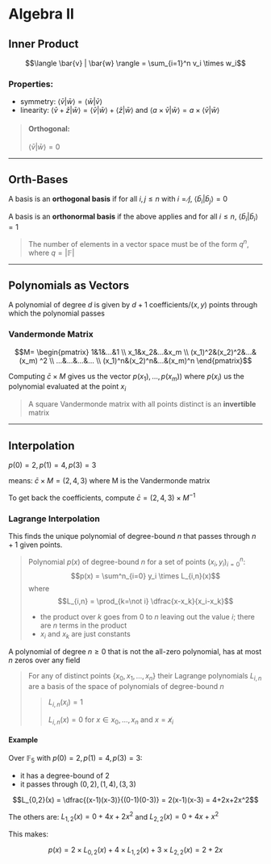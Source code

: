 # Algebra II

## Inner Product

$$\langle \bar{v} | \bar{w} \rangle =
\sum_{i=1}^n v_i \times w_i$$

### Properties:

* symmetry: $\langle \bar{v} | \bar{w} \rangle = \langle \bar{w} | \bar{v} \rangle$
* linearity: $\langle \bar{v} + \bar{z} | \bar{w} \rangle=
\langle \bar{v} | \bar{w} \rangle + \langle \bar{z} | \bar{w} \rangle$ and
$\langle a \times \bar{v} | \bar{w} \rangle = a \times \langle \bar{v} | \bar{w} \rangle$

> #### Orthogonal:
> $\langle \bar{v} | \bar{w} \rangle = 0$

---

## Orth-Bases

A basis is an **orthogonal basis** if for all $i, j \leq n$ with $i =\not j$, $\langle \bar{b}_i | \bar{b}_j \rangle = 0$

A basis is an **orthonormal basis** if the above applies and for all $i \leq n$, $\langle \bar{b}_i | \bar{b}_i \rangle = 1$

> The number of elements in a vector space must be of the form $q^n$, where $q = |\mathbb{F}|$

---

## Polynomials as Vectors

A polynomial of degree $d$ is given by $d+1$ coefficients/$(x,y)$ points through which the polynomial passes

### Vandermonde Matrix

$$M=
\begin{pmatrix}
1&1&...&1 \\
x_1&x_2&...&x_m \\
(x_1)^2&(x_2)^2&...&(x_m) ^2 \\
...&...&...&... \\
(x_1)^n&(x_2)^n&...&(x_m)^n
\end{pmatrix}$$

Computing $\bar{c} \times M$ gives us the vector $p(x_1),...,p(x_m))$ where $p(x_i)$ us the polynomial evaluated at the point $x_i$

> A square Vandermonde matrix with all points distinct is an **invertible** matrix

---

## Interpolation

$p(0)=2,p(1)=4,p(3)=3$

means:
$\bar{c} \times M = (2,4,3)$
where M is the Vandermonde matrix

To get back the coefficients, compute $\bar{c} = (2,4,3) \times M^{-1}$

### Lagrange Interpolation

This finds the unique polynomial of degree-bound $n$ that passes through $n+1$ given points.

> Polynomial $p(x)$ of degree-bound  $n$ for a set of points $(x_i, y_i)^n_{i=0}$:
> $$p(x) = \sum^n_{i=0} y_i \times L_{i,n}(x)$$
> where
> $$L_{i,n} = \prod_{k=\not i} \dfrac{x-x_k}{x_i-x_k}$$
> * the product over $k$ goes from $0$ to $n$ leaving out the value $i$; there are $n$ terms in the product
> * $x_i$ and $x_k$ are just constants

A polynomial of degree $n \geq 0$ that is not the all-zero polynomial, has at most $n$ zeros over any field

> For any of distinct points $\{x_0,x_1,...,x_n\}$ their Lagrange polynomials $L_{i,n}$ are a basis of the space of polynomials of degree-bound $n$
> > $L_{i,n}(x_i) = 1$
> >
> > $L_{i,n}(x) = 0$ for $x \in {x_0,...,x_n}$ and $x =\not x_i$

#### Example

Over $\mathbb{F}_5$ with $p(0)=2, p(1)=4, p(3)=3$:
* it has a degree-bound of $2$
* it passes through $(0,2),(1,4),(3,3)$

$$L_{0,2}(x) = \dfrac{(x-1)(x-3)}{(0-1)(0-3)} = 2(x-1)(x-3) = 4+2x+2x^2$$

The others are: $L_{1,2}(x) = 0 + 4x + 2x^2$ and $L_{2,2}(x) = 0 + 4x + x^2$

This makes:

$$p(x) = 2 \times L_{0,2}(x) + 4 \times L_{1,2}(x) + 3 \times L_{2,2}(x) = 2 + 2x$$